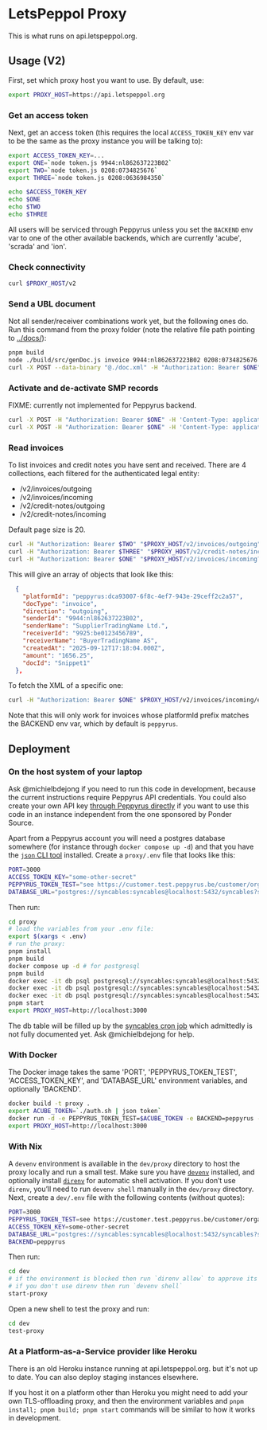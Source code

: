 # LetsPeppol Proxy
This is what runs on api.letspeppol.org.

## Usage (V2)
First, set which proxy host you want to use. By default, use:
```sh
export PROXY_HOST=https://api.letspeppol.org
```

### Get an access token
Next, get an access token (this requires the local `ACCESS_TOKEN_KEY` env var to be the same as the proxy instance you will be talking to):
```sh
export ACCESS_TOKEN_KEY=...
export ONE=`node token.js 9944:nl862637223B02`
export TWO=`node token.js 0208:0734825676`
export THREE=`node token.js 0208:0636984350`

echo $ACCESS_TOKEN_KEY
echo $ONE
echo $TWO
echo $THREE
```

All users will be serviced through Peppyrus unless you set the `BACKEND` env var to one of the other available backends, which are currently 'acube', 'scrada' and 'ion'.

### Check connectivity
```sh
curl $PROXY_HOST/v2
```

### Send a UBL document
Not all sender/receiver combinations work yet, but the following ones do.
Run this command from the proxy folder (note the relative file path pointing to [../docs/](../docs/)):
```sh
pnpm build
node ./build/src/genDoc.js invoice 9944:nl862637223B02 0208:0734825676 asdf > ./doc.xml
curl -X POST --data-binary "@./doc.xml" -H "Authorization: Bearer $ONE" $PROXY_HOST/v2/send
```

### Activate and de-activate SMP records
FIXME: currently not implemented for Peppyrus backend.
```sh
curl -X POST -H "Authorization: Bearer $ONE" -H 'Content-Type: application/json' $PROXY_HOST/v2/reg
curl -X POST -H "Authorization: Bearer $ONE" -H 'Content-Type: application/json' $PROXY_HOST/v2/unreg
```

### Read invoices
To list invoices and credit notes you have sent and received. There are 4 collections, each filtered for the authenticated legal entity:
* /v2/invoices/outgoing
* /v2/invoices/incoming
* /v2/credit-notes/outgoing
* /v2/credit-notes/incoming

Default page size is 20.
```sh
curl -H "Authorization: Bearer $TWO" "$PROXY_HOST/v2/invoices/outgoing" | json
curl -H "Authorization: Bearer $THREE" "$PROXY_HOST/v2/credit-notes/incoming?page=2&pageSize=2" | json
curl -H "Authorization: Bearer $ONE" "$PROXY_HOST/v2/invoices/incoming?page=1" | json
```

This will give an array of objects that look like this:
```json
  {
    "platformId": "peppyrus:dca93007-6f8c-4ef7-943e-29ceff2c2a57",
    "docType": "invoice",
    "direction": "outgoing",
    "senderId": "9944:nl862637223B02",
    "senderName": "SupplierTradingName Ltd.",
    "receiverId": "9925:be0123456789",
    "receiverName": "BuyerTradingName AS",
    "createdAt": "2025-09-12T17:18:04.000Z",
    "amount": "1656.25",
    "docId": "Snippet1"
  },
```

To fetch the XML of a specific one:
```sh
curl -H "Authorization: Bearer $ONE" $PROXY_HOST/v2/invoices/incoming/e37b5843-fc55-4b0b-8b8e-73435d9a0363
```
Note that this will only work for invoices whose platformId prefix matches the BACKEND env var, which by default is `peppyrus`.

## Deployment
### On the host system of your laptop
Ask @michielbdejong if you need to run this code in development, because the current instructions require Peppyrus API credentials.
You could also create your own API key [through Peppyrus directly](https://customer.peppyrus.be/) if you want to use this code in an instance independent from the one sponsored by Ponder Source.

Apart from a Peppyrus account you will need a postgres database somewhere (for instance through `docker compose up -d`) and that you have the [`json` CLI tool](https://github.com/trentm/json?tab=readme-ov-file#installation) installed.
Create a `proxy/.env` file that looks like this:
```sh
PORT=3000
ACCESS_TOKEN_KEY="some-other-secret"
PEPPYRUS_TOKEN_TEST="see https://customer.test.peppyrus.be/customer/organization/api to create"
DATABASE_URL="postgres://syncables:syncables@localhost:5432/syncables?sslmode=disable"
```

Then run:
```sh
cd proxy
# load the variables from your .env file:
export $(xargs < .env)
# run the proxy:
pnpm install
pnpm build
docker compose up -d # for postgresql
pnpm build
docker exec -it db psql postgresql://syncables:syncables@localhost:5432/syncables -c "create type direction as enum ('incoming', 'outgoing');"
docker exec -it db psql postgresql://syncables:syncables@localhost:5432/syncables -c "create type docType as enum ('invoice', 'credit-note');"
docker exec -it db psql postgresql://syncables:syncables@localhost:5432/syncables -c "create table FrontDocs (senderId text, senderName text, receiverId text, receiverName text, docType docType, direction direction, docId text, amount numeric, platformId text primary key, createdAt timestamp);"
pnpm start
export PROXY_HOST=http://localhost:3000
```
The db table will be filled up by the [syncables cron job](https://github.com/tubsproject/syncables/blob/main/src/cron.ts) which admittedly is not fully documented yet. Ask @michielbdejong for help.

### With Docker
The Docker image takes the same 'PORT', 'PEPPYRUS_TOKEN_TEST', 'ACCESS_TOKEN_KEY', and 'DATABASE_URL' environment variables, and optionally 'BACKEND'.
```sh
docker build -t proxy .
export ACUBE_TOKEN=`./auth.sh | json token`
docker run -d -e PEPPYRUS_TOKEN_TEST=$ACUBE_TOKEN -e BACKEND=peppyrus -e PORT=3000 -e ACCESS_TOKEN_KEY=something-secret -e DATABASE_URL="postgres://syncables:syncables@localhost:5432/syncables?sslmode=disable" -p 3000:3000 proxy
export PROXY_HOST=http://localhost:3000
```

### With Nix
A `devenv` environment is available in the `dev/proxy` directory to host the proxy locally and run a small test. Make sure you have [`devenv`](https://devenv.sh/getting-started/) installed, and optionally install [`direnv`](https://devenv.sh/automatic-shell-activation/) for automatic shell activation. If you don’t use `direnv`, you’ll need to run `devenv shell` manually in the `dev/proxy` directory. Next, create a `dev/.env` file with the following contents (without quotes):
```sh
PORT=3000
PEPPYRUS_TOKEN_TEST=see https://customer.test.peppyrus.be/customer/organization/api to create
ACCESS_TOKEN_KEY=some-other-secret
DATABASE_URL="postgres://syncables:syncables@localhost:5432/syncables?sslmode=disable"
BACKEND=peppyrus
```
Then run:
```sh
cd dev
# if the environment is blocked then run `direnv allow` to approve its content
# if you don't use direnv then run `devenv shell`
start-proxy
```

Open a new shell to test the proxy and run:
```sh
cd dev
test-proxy
```

### At a Platform-as-a-Service provider like Heroku
There is an old Heroku instance running at api.letspeppol.org. but it's not up to date.
You can also deploy staging instances elsewhere.

If you host it on a platform other than Heroku you might need to add your own TLS-offloading proxy, and then the environment variables and `pnpm install; pnpm build; pnpm start` commands will be similar to how it works in development.